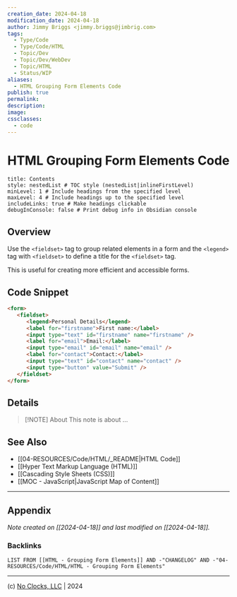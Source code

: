 ```yaml
---
creation_date: 2024-04-18
modification_date: 2024-04-18
author: Jimmy Briggs <jimmy.briggs@jimbrig.com>
tags:
  - Type/Code
  - Type/Code/HTML
  - Topic/Dev
  - Topic/Dev/WebDev
  - Topic/HTML
  - Status/WIP
aliases:
  - HTML Grouping Form Elements Code
publish: true
permalink:
description:
image:
cssclasses:
  - code
---
```


# HTML Grouping Form Elements Code

```table-of-contents
title: Contents 
style: nestedList # TOC style (nestedList|inlineFirstLevel)
minLevel: 1 # Include headings from the specified level
maxLevel: 4 # Include headings up to the specified level
includeLinks: true # Make headings clickable
debugInConsole: false # Print debug info in Obsidian console
```

## Overview

Use the `<fieldset>` tag to group related elements in a form and the `<legend>` tag with `<fieldset>` to define a title for the `<fieldset>` tag.

This is useful for creating more efficient and accessible forms.

## Code Snippet

```html
<form>
   <fieldset>
      <legend>Personal Details</legend>
      <label for="firstname">First name:</label>
      <input type="text" id="firstname" name="firstname" />
      <label for="email">Email:</label>
      <input type="email" id="email" name="email" />
      <label for="contact">Contact:</label>
      <input type="text" id="contact" name="contact" />
      <input type="button" value="Submit" />
   </fieldset>
</form>
```

## Details

> [!NOTE] About
> This note is about ...

## See Also

- [[04-RESOURCES/Code/HTML/_README|HTML Code]]
- [[Hyper Text Markup Language (HTML)]]
- [[Cascading Style Sheets (CSS)]]
- [[MOC - JavaScript|JavaScript Map of Content]]


***

## Appendix

*Note created on [[2024-04-18]] and last modified on [[2024-04-18]].*

### Backlinks

```dataview
LIST FROM [[HTML - Grouping Form Elements]] AND -"CHANGELOG" AND -"04-RESOURCES/Code/HTML/HTML - Grouping Form Elements"
```

***

(c) [No Clocks, LLC](https://github.com/noclocks) | 2024